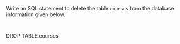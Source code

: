 Write an SQL statement to delete the table `courses` from the database information given below.



<codeblock language="sql" dbName="students3-v5.db" focusTableAfterRun="students" type="exercise" testMode="fixedInput">
<code>

</code>

<solution>
DROP TABLE courses
</solution>
</codeblock>